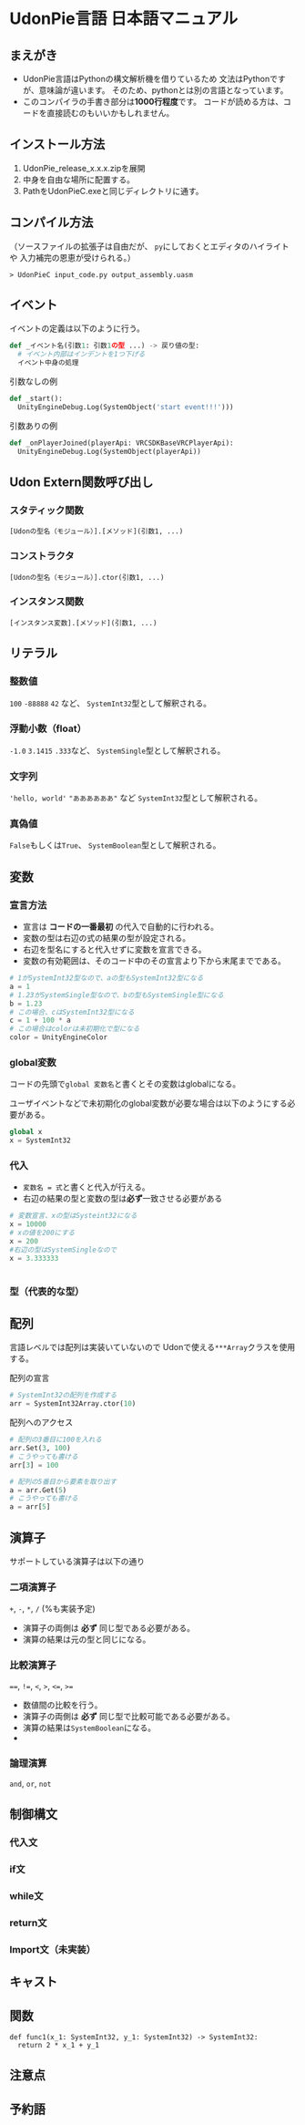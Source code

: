UdonPie言語 日本語マニュアル
====

まえがき
----
* UdonPie言語はPythonの構文解析機を借りているため
  文法はPythonですが、意味論が違います。
  そのため、pythonとは別の言語となっています。
* このコンパイラの手書き部分は**1000行程度**です。
  コードが読める方は、コードを直接読むのもいいかもしれません。


インストール方法
----

1. UdonPie_release_x.x.x.zipを展開
2. 中身を自由な場所に配置する。
3. PathをUdonPieC.exeと同じディレクトリに通す。

コンパイル方法
----
（ソースファイルの拡張子は自由だが、
`py`にしておくとエディタのハイライトや
入力補完の恩恵が受けられる。）

```
> UdonPieC input_code.py output_assembly.uasm
```


イベント
----
イベントの定義は以下のように行う。
```py
def _イベント名(引数1: 引数1の型 ...) -> 戻り値の型:
  # イベント内部はインデントを1つ下げる
  イベント中身の処理
```


引数なしの例
```py
def _start():
  UnityEngineDebug.Log(SystemObject('start event!!!')))
```

引数ありの例
```py
def _onPlayerJoined(playerApi: VRCSDKBaseVRCPlayerApi):
  UnityEngineDebug.Log(SystemObject(playerApi))
```

Udon Extern関数呼び出し
----
### スタティック関数
`[Udonの型名（モジュール）].[メソッド](引数1, ...)`

### コンストラクタ
`[Udonの型名（モジュール）].ctor(引数1, ...)`

### インスタンス関数
`[インスタンス変数].[メソッド](引数1, ...)`


リテラル
----
### 整数値

`100` `-88888` `42` など、
`SystemInt32`型として解釈される。

### 浮動小数（float）
`-1.0` `3.1415` `.333`など、
`SystemSingle`型として解釈される。

### 文字列
`'hello, world'` `"ああああああ"` など
`SystemInt32`型として解釈される。

### 真偽値
`False`もしくは`True`、
`SystemBoolean`型として解釈される。

変数
----

### 宣言方法
* 宣言は **コードの一番最初** の代入で自動的に行われる。
* 変数の型は右辺の式の結果の型が設定される。
* 右辺を型名にすると代入せずに変数を宣言できる。
* 変数の有効範囲は、そのコード中のその宣言より下から末尾までである。

```py
# 1がSystemInt32型なので、aの型もSystemInt32型になる
a = 1
# 1.23がSystemSingle型なので、bの型もSystemSingle型になる
b = 1.23
# この場合、cはSystemInt32型になる
c = 1 + 100 * a
# この場合はcolorは未初期化で型になる
color = UnityEngineColor
```

### global変数
コードの先頭で`global 変数名`と書くとその変数はglobalになる。

ユーザイベントなどで未初期化のglobal変数が必要な場合は以下のようにする必要がある。
```py
global x
x = SystemInt32
```
### 代入
* `変数名 = 式`と書くと代入が行える。
* 右辺の結果の型と変数の型は**必ず**一致させる必要がある
```py
# 変数宣言、xの型はSysteint32になる
x = 10000
# xの値を200にする
x = 200
#右辺の型はSystemSingleなので
x = 3.333333



```

### 型（代表的な型）



配列
---
言語レベルでは配列は実装いていないので
Udonで使える`***Array`クラスを使用する。

配列の宣言
```py
# SystemInt32の配列を作成する
arr = SystemInt32Array.ctor(10)
```

配列へのアクセス
```py
# 配列の3番目に100を入れる
arr.Set(3, 100)
# こうやっても書ける
arr[3] = 100

# 配列の5番目から要素を取り出す
a = arr.Get(5)
# こうやっても書ける
a = arr[5]
```


演算子
----
サポートしている演算子は以下の通り
### 二項演算子

 `+`, `-`, `*`, `/`
 (%も実装予定)

* 演算子の両側は **必ず** 同じ型である必要がある。
* 演算の結果は元の型と同じになる。

### 比較演算子

`==`, `!=`, `<`, `>`, `<=`, `>=`

* 数値間の比較を行う。
* 演算子の両側は **必ず** 同じ型で比較可能である必要がある。
* 演算の結果は`SystemBoolean`になる。
* 


### 論理演算

 `and`, `or`, `not`


制御構文
----

### 代入文

### if文

### while文

### return文

### Import文（未実装）

キャスト
----


関数
----

```
def func1(x_1: SystemInt32, y_1: SystemInt32) -> SystemInt32:
  return 2 * x_1 + y_1
```


注意点
----

予約語
----
